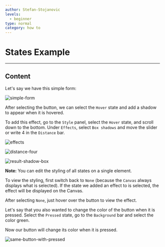 ```yaml
---
author: Stefan-Stojanovic
levels:
  - beginner
type: normal
category: how to
---
```


# States Example


---

## Content

Let's say we have this simple form:

![simple-form](https://img.enkipro.com/be9a3458b5cf07aeff2f3a282cb5e54d.png)

After selecting the button, we can select the `Hover` state and add a shadow to appear when it is hovered.

To add this effect, go to the `Style` panel, select the `Hover` state, and scroll down to the bottom. Under `Effects`, select `Box shadows` and move the slider or write 4 in the `Distance` bar.

![effects](https://img.enkipro.com/2a3bc11f9f2f31a34c03f03fb9c09cdf.png)

![distance-four](https://img.enkipro.com/5240bc90b940befdccaa9bdf07e04650.png)

![result-shadow-box](https://img.enkipro.com/611bab883af8c457bb19d71ed9ec1c0e.gif)

**Note:** You can edit the styling of all states on a single element. 

To view the styling, first switch back to `None` (because the `Canvas` always displays what is selected). If the state we added an effect to is selected, the effect will be displayed on the Canvas.

After selecting `None`, just hover over the button to view the effect.

Let's say that you also wanted to change the color of the button when it is pressed. Select the `Pressed` state, go to the `Background` bar and select the color green.

Now our button will change its color when it is pressed.

![same-button-with-pressed](https://img.enkipro.com/93cce6c2d20e262ac04951cf3ea92c26.gif)
